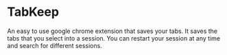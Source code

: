 TabKeep
==========

An easy to use google chrome extension that saves your tabs.
It saves the tabs that you select into a session. You can
restart your session at any time and search for different sessions.
